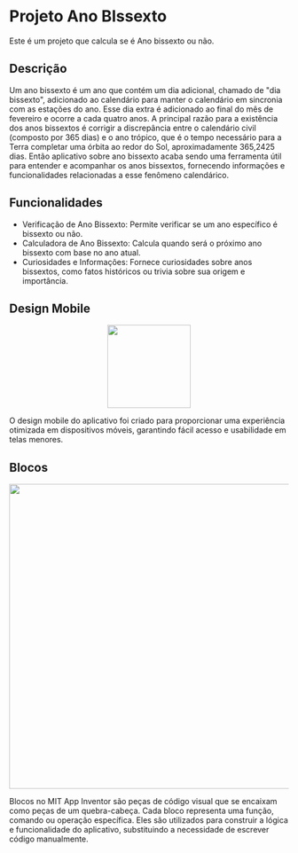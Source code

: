 <h1>Projeto Ano BIssexto</h1>
<p>Este é um projeto que calcula se é Ano bissexto ou não.</p>
<h2>Descrição</h2>
<p>Um ano bissexto é um ano que contém um dia adicional, chamado de "dia bissexto", adicionado ao calendário para manter o calendário em sincronia com as estações do ano. Esse dia extra é adicionado ao final do mês de fevereiro e ocorre a cada quatro anos. A principal razão para a existência dos anos bissextos é corrigir a discrepância entre o calendário civil (composto por 365 dias) e o ano trópico, que é o tempo necessário para a Terra completar uma órbita ao redor do Sol, aproximadamente 365,2425 dias. Então aplicativo sobre ano bissexto acaba sendo uma ferramenta útil para entender e acompanhar os anos bissextos, fornecendo informações e funcionalidades relacionadas a esse fenômeno calendárico.</p>
<h2>Funcionalidades</h2>
<ul>
<li>Verificação de Ano Bissexto: Permite verificar se um ano específico é bissexto ou não.
<li>Calculadora de Ano Bissexto: Calcula quando será o próximo ano bissexto com base no ano atual.
<li>Curiosidades e Informações: Fornece curiosidades sobre anos bissextos, como fatos históricos ou trivia sobre sua origem e importância.
</ul>
<h2>Design Mobile</h2>
<div align="center">
<img src="https://github.com/iguinhoGRAU/ProjCalculadora/assets/164346454/14ad3ff6-5549-43e7-bfe4-a21b7f1bc67d" width="150px" />
</div>
<p>O design mobile do aplicativo foi criado para proporcionar uma experiência otimizada em dispositivos móveis, garantindo fácil acesso e usabilidade em telas menores.</p>
<h2>Blocos</h2>
<div align="center">
<img src="https://github.com/iguinhoGRAU/ProjCalculadora/assets/164346454/c5f9bba5-3e4f-4ad8-a282-4985b9279993" width="550px" />
</div>
<p>Blocos no MIT App Inventor são peças de código visual que se encaixam como peças de um quebra-cabeça. Cada bloco representa uma função, comando ou operação específica. Eles são utilizados para construir a lógica e funcionalidade do aplicativo, substituindo a necessidade de escrever código manualmente.</p>



